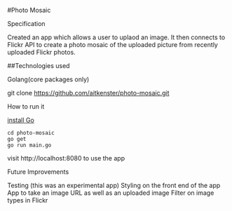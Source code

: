 #Photo Mosaic

Specification

Created an app which allows a user to uplaod an image. It then connects to Flickr API to create a photo mosaic of the uploaded picture from recently uploaded Flickr photos.

##Technologies used

Golang(core packages only)

git clone https://github.com/aitkenster/photo-mosaic.git

How to run it

[install Go](https://golang.org/doc/install)

```
cd photo-mosaic
go get
go run main.go
```

visit http://localhost:8080 to use the app

Future Improvements

Testing (this was an experimental app)
Styling on the front end of the app
App to take an image URL as well as an uploaded image
Filter on image types in Flickr
